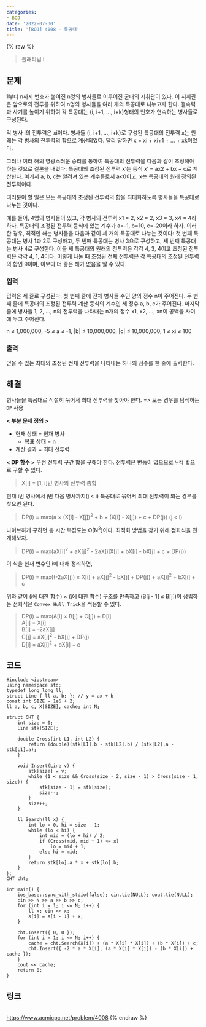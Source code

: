 ```yaml
---
categories:
- BOJ
date: '2022-07-30'
title: '[BOJ] 4008 - 특공대'
---
```


{% raw %}
> 플래티넘 I<br>

## 문제
1부터 n까지 번호가 붙여진 n명의 병사들로 이루어진 군대의 지휘관이 있다. 이 지휘관은 앞으로의 전투를 위하여 n명의 병사들을 여러 개의 특공대로 나누고자 한다. 결속력과 사기를 높이기 위하여 각 특공대는 {i, i+1, ..., i+k}형태의 번호가 연속하는 병사들로 구성된다.

각 병사 i의 전투력은 xi이다. 병사들 {i, i+1, ..., i+k}로 구성된 특공대의 전투력 x는 원래는 각 병사의 전투력의 합으로 계산되었다. 달리 말하면 x = xi  + xi+1  + ... + xk이었다.

그러나 여러 해의 영광스러운 승리를 통하여 특공대의 전투력을 다음과 같이 조정해야 하는 것으로 결론을 내렸다: 특공대의 조정된 전투력 x′는 등식 x′ = ax2  + bx + c로 계산한다. 여기서 a, b, c는 알려져 있는 계수들로서 a<0이고, x는 특공대의 원래 정의된 전투력이다.

여러분이 할 일은 모든 특공대의 조정된 전투력의 합을 최대화하도록 병사들을 특공대로 나누는 것이다.

예를 들어, 4명의 병사들이 있고, 각 병사의 전투력 x1  = 2, x2  = 2, x3  = 3, x4  = 4라 하자. 특공대의 조정된 전투력 등식에 있는 계수가 a=-1, b=10, c=-20이라 하자. 이러한 경우, 최적인 해는 병사들을 다음과 같이 세 개의 특공대로 나누는 것이다: 첫 번째 특공대는 병사 1과 2로 구성하고, 두 번째 특공대는 병사 3으로 구성하고, 세 번째 특공대는 병사 4로 구성한다. 이들 세 특공대의 원래의 전투력은 각각 4, 3, 4이고 조정된 전투력은 각각 4, 1, 4이다. 이렇게 나눌 때 조정된 전체 전투력은 각 특공대의 조정된 전투력의 합인 9이며, 이보다 더 좋은 해가 없음을 알 수 있다.

### 입력
입력은 세 줄로 구성된다. 첫 번째 줄에 전체 병사들 수인 양의 정수 n이 주어진다. 두 번째 줄에 특공대의 조정된 전투력 계산 등식의 계수인 세 정수 a, b, c가 주어진다. 마지막 줄에 병사들 1, 2, ..., n의 전투력을 나타내는 n개의 정수 x1, x2, ..., xn이 공백을 사이에 두고 주어진다.

n ≤ 1,000,000, -5 ≤ a ≤ -1, |b| ≤ 10,000,000, |c| ≤ 10,000,000, 1 ≤ xi  ≤ 100

### 출력
얻을 수 있는 최대의 조정된 전체 전투력을 나타내는 하나의 정수를 한 줄에 출력한다.

## 해결
병사들을 특공대로 적절히 묶어서 최대 전투력을 찾아야 한다. => 모든 경우를 탐색하는 `DP` 사용

**< 부분 문제 정의 >**
- 현재 상태 = 현재 병사
	- 목표 상태 = n
- 계산 결과 = 최대 전투력

**< DP 함수 >**
우선 전투력 구간 합을 구해야 한다. 전투력은 변동이 없으므로 `누적 합`으로 구할 수 있다.
> X[i] = [1, i]번 병사의 전투력 총합<br>

현재 i번 병사에서 j번 다음 병사까지(j < i) 특공대로 묶어서 최대 전투력이 되는 경우를 찾으면 된다.
> DP(i) = max(a × (X[i] - X[j])<sup>2</sup> + b × (X[i] - X[j]) + c + DP(j)) (j < i)<br>

나이브하게 구하면 총 시간 복잡도는 O(N<sup>2</sup>)이다. 최적화 방법을 찾기 위해 점화식을 전개해보자.
> DP(i) = max(aX[i]<sup>2</sup> + aX[j]<sup>2</sup> - 2aX[i]X[j] + bX[i] - bX[j] + c + DP(j))<br>

이 식을 현재 변수인 i에 대해 정리하면,
> DP(i) = max((-2aX[j]) × X[i] + aX[j]<sup>2</sup> - bX[j] + DP(j)) + aX[i]<sup>2</sup> + bX[i] + c<br>

위와 같이 (i에 대한 함수) × (j에 대한 함수) 구조를 만족하고 (B[j - 1] ≤ B[j])이 성립하는 점화식은 `Convex Hull Trick`을 적용할 수 있다.
> DP(i) = max(A[i] × B[j] + C[j]) + D[i]<br>
> A[i] = X[i]<br>
> B[j] = -2aX[j]<br>
> C[j] = aX[j]<sup>2</sup> - bX[j] + DP(j)<br>
> D[i] = aX[i]<sup>2</sup> + bX[i] + c<br>

## 코드
```
#include <iostream>
using namespace std;
typedef long long ll;
struct Line { ll a, b; }; // y = ax + b
const int SIZE = 1e6 + 2;
ll a, b, c, X[SIZE], cache; int N;

struct CHT {
	int size = 0;
	Line stk[SIZE];

	double Cross(int L1, int L2) {
		return (double)(stk[L1].b - stk[L2].b) / (stk[L2].a - stk[L1].a);
	}

	void Insert(Line v) {
		stk[size] = v;
		while (1 < size && Cross(size - 2, size - 1) > Cross(size - 1, size)) {
			stk[size - 1] = stk[size];
			size--;
		}
		size++;
	}

	ll Search(ll x) {
		int lo = 0, hi = size - 1;
		while (lo < hi) {
			int mid = (lo + hi) / 2;
			if (Cross(mid, mid + 1) <= x)
				lo = mid + 1;
			else hi = mid;
		}
		return stk[lo].a * x + stk[lo].b;
	}
};
CHT cht;

int main() {
	ios_base::sync_with_stdio(false); cin.tie(NULL); cout.tie(NULL);
	cin >> N >> a >> b >> c;
	for (int i = 1; i <= N; i++) {
		ll x; cin >> x;
		X[i] = X[i - 1] + x;
	}

	cht.Insert({ 0, 0 });
	for (int i = 1; i <= N; i++) {
		cache = cht.Search(X[i]) + (a * X[i] * X[i]) + (b * X[i]) + c;
		cht.Insert({ -2 * a * X[i], (a * X[i] * X[i]) - (b * X[i]) + cache });
	}
	cout << cache;
	return 0;
}
```

## 링크
<br>https://www.acmicpc.net/problem/4008
{% endraw %}